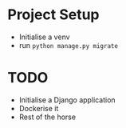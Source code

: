 # Project Setup
- Initialise a venv
- run `python manage.py migrate`

# TODO

- Initialise a Django application
- Dockerise it
- Rest of the horse
